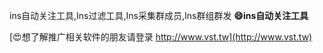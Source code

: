 ins自动关注工具,Ins过滤工具,Ins采集群成员,Ins群组群发
**😄ins自动关注工具**

[😍想了解推广相关软件的朋友请登录 http://www.vst.tw](http://www.vst.tw)



